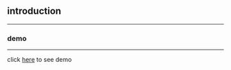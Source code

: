 
## introduction
---



### demo
---

click [here](https://almousaz.github.io/Profile-statistics-repo/) to see demo
